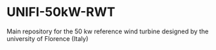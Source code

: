 # UNIFI-50kW-RWT
Main repository for the 50 kw reference wind turbine designed by the university of Florence (Italy)
